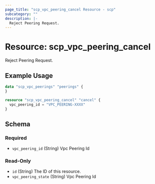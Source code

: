 ```yaml
---
page_title: "scp_vpc_peering_cancel Resource - scp"
subcategory: ""
description: |-
  Reject Peering Request.
---
```


# Resource: scp_vpc_peering_cancel

Reject Peering Request.


## Example Usage

```terraform
data "scp_vpc_peerings" "peerings" {
}

resource "scp_vpc_peering_cancel" "cancel" {
  vpc_peering_id = "VPC_PEERING-XXXX"
}
```

<!-- schema generated by tfplugindocs -->
## Schema

### Required

- `vpc_peering_id` (String) Vpc Peering Id

### Read-Only

- `id` (String) The ID of this resource.
- `vpc_peering_state` (String) Vpc Peering Id
